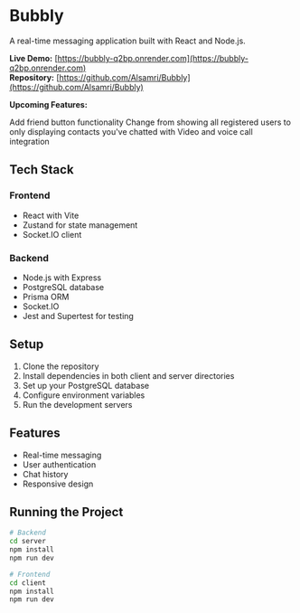 # Bubbly

A real-time messaging application built with React and Node.js.

**Live Demo:** [https://bubbly-q2bp.onrender.com](https://bubbly-q2bp.onrender.com)  
**Repository:** [https://github.com/Alsamri/Bubbly](https://github.com/Alsamri/Bubbly)

**Upcoming Features:**

Add friend button functionality
Change from showing all registered users to only displaying contacts you've chatted with
Video and voice call integration

## Tech Stack

### Frontend
- React with Vite
- Zustand for state management
- Socket.IO client

### Backend
- Node.js with Express
- PostgreSQL database
- Prisma ORM
- Socket.IO
- Jest and Supertest for testing

## Setup

1. Clone the repository
2. Install dependencies in both client and server directories
3. Set up your PostgreSQL database
4. Configure environment variables
5. Run the development servers

## Features

- Real-time messaging
- User authentication
- Chat history
- Responsive design

## Running the Project

```bash
# Backend
cd server
npm install
npm run dev

# Frontend
cd client
npm install
npm run dev
```
